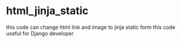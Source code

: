 # html_jinja_static
this code can change html link and image to jinja static form
this code useful for Django developer
